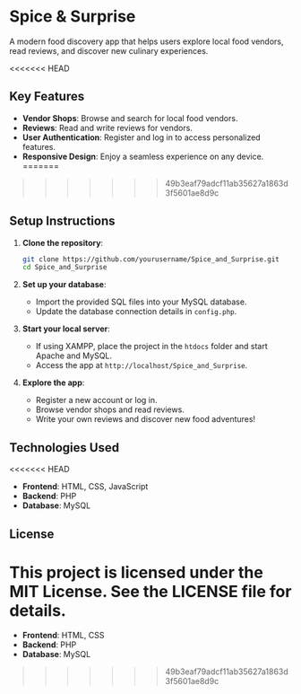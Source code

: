 # Spice & Surprise

A modern food discovery app that helps users explore local food vendors, read reviews, and discover new culinary experiences.

<<<<<<< HEAD
## Key Features

- **Vendor Shops**: Browse and search for local food vendors.
- **Reviews**: Read and write reviews for vendors.
- **User Authentication**: Register and log in to access personalized features.
- **Responsive Design**: Enjoy a seamless experience on any device.
=======
>>>>>>> 49b3eaf79adcf11ab35627a1863d3f5601ae8d9c

## Setup Instructions

1. **Clone the repository**:
   ```bash
   git clone https://github.com/yourusername/Spice_and_Surprise.git
   cd Spice_and_Surprise
   ```

2. **Set up your database**:
   - Import the provided SQL files into your MySQL database.
   - Update the database connection details in `config.php`.

3. **Start your local server**:
   - If using XAMPP, place the project in the `htdocs` folder and start Apache and MySQL.
   - Access the app at `http://localhost/Spice_and_Surprise`.

4. **Explore the app**:
   - Register a new account or log in.
   - Browse vendor shops and read reviews.
   - Write your own reviews and discover new food adventures!

## Technologies Used

<<<<<<< HEAD
- **Frontend**: HTML, CSS, JavaScript
- **Backend**: PHP
- **Database**: MySQL

## License

This project is licensed under the MIT License. See the LICENSE file for details. 
=======
- **Frontend**: HTML, CSS
- **Backend**: PHP
- **Database**: MySQL

>>>>>>> 49b3eaf79adcf11ab35627a1863d3f5601ae8d9c
